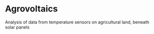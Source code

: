 # Agrovoltaics
Analysis of data from temperature sensors on agricultural land, beneath solar panels
